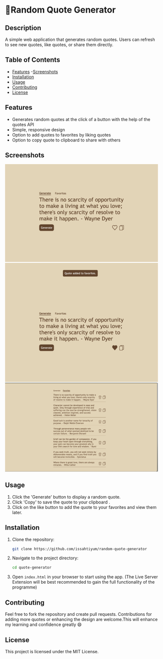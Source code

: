# 📜Random Quote Generator

## Description
A simple web application that generates random quotes. Users can refresh to see new quotes, like quotes, or share them directly.

## Table of Contents
- [Features](#features)
-[Screenshots](#screenshots)
- [Installation](#installation)
- [Usage](#usage)
- [Contributing](#contributing)
- [License](#license)

## Features
- Generates random quotes at the click of a button with the help of the quotes API
- Simple, responsive design
- Option to add quotes to favorites by liking quotes
- Option to copy quote to clipboard to share with others

## Screenshots
![Generated Quote](https://github.com/issahtiyum/random-quote-generator/blob/main/images/quote.png "Generated Quote")
![Quote Added to Favorites](https://github.com/issahtiyum/random-quote-generator/blob/main/images/liked-quote.png "Quote Added to Favorites")
![Favorite Quotes](https://github.com/issahtiyum/random-quote-generator/blob/main/images/favorite-quotes.png "Favorite Quotes")
## Usage
1. Click the 'Generate' button to display a random quote.
2. Click 'Copy' to save the quote to your clipboard .
3. Click on the like button to add the quote to your favorites and view them later.

## Installation
1. Clone the repository:
   ```bash
   git clone https://github.com/issahtiyum/random-quote-generator
   ```
2. Navigate to the project directory:
   ```bash
   cd quote-generator
   ```
3. Open `index.html` in your browser to start using the app. (The Live Server Extension will be best recommended to gain the full functionality of the programme)

## Contributing
Feel free to fork the repository and create pull requests. Contributions for adding more quotes or enhancing the design are welcome.This will enhance my learning and confidence greatly 😄

## License
This project is licensed under the MIT License.

